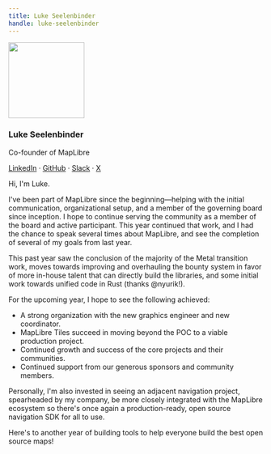 ```yaml
---
title: Luke Seelenbinder
handle: luke-seelenbinder
---
```


<div class="text-center mb-5">
    <img
        src="https://avatars.githubusercontent.com/u/157650?v=4"
        width="150"
        class="rounded-circle mt-3"
    />
    <h3 class="m-3">Luke Seelenbinder</h3>
    <p>Co-founder of MapLibre</p>
    <p><a href="https://www.linkedin.com/in/lukeseelenbinder/">LinkedIn</a> · <a href="https://github.com/lseelenbinder">GitHub</a> · <a href="https://osmus.slack.com/team/U01GBD8M138">Slack</a> · <a href="https://twitter.com/lseelenbinder">X</a>
</div>

Hi, I'm Luke.

I've been part of MapLibre since the beginning—helping with the initial communication, organizational setup, and a member of the governing board since inception. I hope to continue serving the community as a member of the board and active participant. This year continued that work, and I had the chance to speak several times about MapLibre, and see the completion of several of my goals from last year.

This past year saw the conclusion of the majority of the Metal transition work, moves towards improving and overhauling the bounty system in favor of more in-house talent that can directly build the libraries, and some initial work towards unified code in Rust (thanks @nyurik!).

For the upcoming year, I hope to see the following achieved:

- A strong organization with the new graphics engineer and new coordinator.
- MapLibre Tiles succeed in moving beyond the POC to a viable production project.
- Continued growth and success of the core projects and their communities.
- Continued support from our generous sponsors and community members.

Personally, I'm also invested in seeing an adjacent navigation project, spearheaded by my company, be more closely integrated with the MapLibre ecosystem so there's once again a production-ready, open source navigation SDK for all to use.

Here's to another year of building tools to help everyone build the best open source maps!
